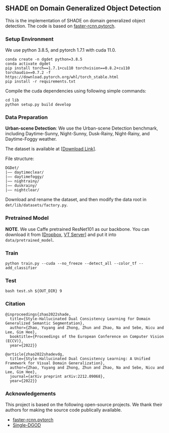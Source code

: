 ## SHADE on Domain Generalized Object Detection

This is the implementation of SHADE on domain generalized object detection. The code is based on [faster-rcnn.pytorch](https://github.com/jwyang/faster-rcnn.pytorch/tree/pytorch-1.0).

### Setup Environment

We use python 3.8.5, and pytorch 1.7.1 with cuda 11.0. 
```shell
conda create -n dgdet python=3.8.5
conda activate dgdet
pip install torch==1.7.1+cu110 torchvision==0.8.2+cu110 torchaudio==0.7.2 -f https://download.pytorch.org/whl/torch_stable.html
pip install -r requirements.txt
```

Compile the cuda dependencies using following simple commands:

```shell
cd lib
python setup.py build develop
```

### Data Preparation

**Urban-scene Detection**: We use the Urban-scene Detection benchmark, including Daytime-Sunny, Night-Sunny, Dusk-Rainy, Night-Rainy, and Daytime-Foggy weather.

The dataset is available at [[Download Link](https://drive.google.com/drive/folders/1IIUnUrJrvFgPzU8D6KtV0CXa8k1eBV9B)].

File structure:
```
DGDet/
|–– daytimeclear/
|–– daytimefoggy/
|–– nightrainy/
|–– duskrainy/
|–– nightclear/
```

Download and rename the dataset, and then modify the data root in `det/lib/datasets/factory.py`.

### Pretrained Model

**NOTE**. We use Caffe pretrained ResNet101 as our backbone. You can download it from [[Dropbox](https://www.dropbox.com/s/iev3tkbz5wyyuz9/resnet101_caffe.pth?dl=0), [VT Server](https://filebox.ece.vt.edu/~jw2yang/faster-rcnn/pretrained-base-models/resnet101_caffe.pth)] and put it into `data/pretrained_model`.


### Train

```shell
python train.py --cuda --no_freeze --detect_all --color_tf --add_classifier
```


### Test

```
bash test.sh ${OUT_DIR} 9
```


### Citation

```
@inproceedings{zhao2022shade,
  title={Style-Hallucinated Dual Consistency Learning for Domain Generalized Semantic Segmentation},
  author={Zhao, Yuyang and Zhong, Zhun and Zhao, Na and Sebe, Nicu and Lee, Gim Hee},
  booktitle={Proceedings of the European Conference on Computer Vision (ECCV)},
  year={2022}}

@article{zhao2022shadevdg,
  title={Style-Hallucinated Dual Consistency Learning: A Unified Framework for Visual Domain Generalization},
  author={Zhao, Yuyang and Zhong, Zhun and Zhao, Na and Sebe, Nicu and Lee, Gim Hee},
  journal={arXiv preprint arXiv:2212.09068},
  year={2022}}
```


### Acknowledgements

This project is based on the following open-source projects. We thank their
authors for making the source code publically available.

* [faster-rcnn.pytorch](https://github.com/jwyang/faster-rcnn.pytorch/tree/pytorch-1.0)
* [Single-DGOD](https://github.com/AmingWu/Single-DGOD)
  